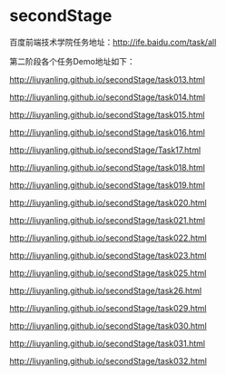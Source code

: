 # secondStage
百度前端技术学院任务地址：http://ife.baidu.com/task/all

第二阶段各个任务Demo地址如下：

http://liuyanling.github.io/secondStage/task013.html

http://liuyanling.github.io/secondStage/task014.html

http://liuyanling.github.io/secondStage/task015.html

http://liuyanling.github.io/secondStage/task016.html

http://liuyanling.github.io/secondStage/Task17.html

http://liuyanling.github.io/secondStage/task018.html

http://liuyanling.github.io/secondStage/task019.html

http://liuyanling.github.io/secondStage/task020.html

http://liuyanling.github.io/secondStage/task021.html

http://liuyanling.github.io/secondStage/task022.html

http://liuyanling.github.io/secondStage/task023.html

http://liuyanling.github.io/secondStage/task025.html

http://liuyanling.github.io/secondStage/task26.html

http://liuyanling.github.io/secondStage/task029.html

http://liuyanling.github.io/secondStage/task030.html

http://liuyanling.github.io/secondStage/task031.html

http://liuyanling.github.io/secondStage/task032.html
